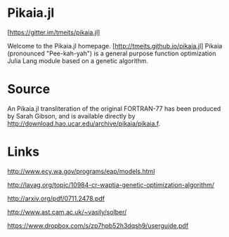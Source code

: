 Pikaia.jl
======

[https://gitter.im/tmeits/pikaia.jl]

Welcome to the Pikaia.jl homepage. [http://tmeits.github.io/pikaia.jl] Pikaia (pronounced "Pee-kah-yah") is a general purpose function optimization Julia Lang module based on a genetic algorithm.

Source
======

An Pikaia.jl transliteration of the original FORTRAN-77 has been produced by Sarah Gibson, and is available directly by http://download.hao.ucar.edu/archive/pikaia/pikaia.f.

Links
======

http://www.ecy.wa.gov/programs/eap/models.html

http://lavag.org/topic/10984-cr-waptia-genetic-optimization-algorithm/

http://arxiv.org/pdf/0711.2478.pdf

http://www.ast.cam.ac.uk/~vasily/solber/

https://www.dropbox.com/s/zp7hpb52h3dqsh9/userguide.pdf

